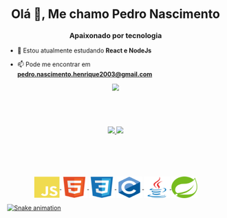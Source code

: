 <h1 align="center">Olá 👋, Me chamo Pedro Nascimento</h1>

<h3 align="center">Apaixonado por tecnologia</h3>

- 🌱 Estou atualmente estudando **React e NodeJs**

- 📫 Pode me encontrar em **pedro.nascimento.henrique2003@gmail.com**

<div align="center" style="display-flex">
    <img src="http://github-readme-streak-stats.herokuapp.com/?user=Driinho&theme=dark&date_format=M%20j%5B%2C%20Y%5D" />
</div>

<div align="center" style="display-flex; padding: 5rem; ">
    <a href="https://github.com/Driinho">
    <img height="160rem" src="https://github-readme-stats.vercel.app/api?username=Driinho&show_icons=true&theme=dark&include_all_commits=true&count_private=true"/>
    <img height="160rem" src="https://github-readme-stats.vercel.app/api/top-langs/?username=Driinho&layout=compact&langs_count=7&theme=dark"/>
</div>

<div align="center" style="display-flex" style="margin: 2rem" >
   <br>
   
   <img align="center" alt="pedro-Js" height="50" width="60" src="https://raw.githubusercontent.com/devicons/devicon/master/icons/javascript/javascript-plain.svg">
   <img align="center" alt="pedro-HTML" height="50" width="60" src="https://raw.githubusercontent.com/devicons/devicon/master/icons/html5/html5-original.svg">
   <img align="center" alt="pedro-CSS" height="50" width="60" src="https://raw.githubusercontent.com/devicons/devicon/master/icons/css3/css3-original.svg">
   <img align="center" alt ="pedro-c" height="50" width="60" src="https://github.com/devicons/devicon/blob/master/icons/c/c-original.svg">
   <img align="center" alt="pedro-java" height="50" width="60" src="https://github.com/devicons/devicon/blob/master/icons/java/java-original.svg">
   <img align="center" alt="pedro-spring" height="50" width="60" src="https://github.com/devicons/devicon/blob/master/icons/spring/spring-original.svg">
</div>


![Snake animation](https://github.com/Driinho/Driinho/blob/output/github-contribution-grid-snake.svg)
